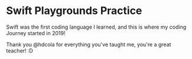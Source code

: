 # Swift Playgrounds Practice

Swift was the first coding language I learned, and this is where my coding Journey started in 2019!

Thank you @hdcola for everything you've taught me, you're a great teacher! :D